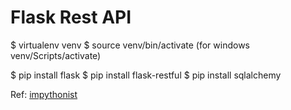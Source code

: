 # Flask Rest API

$ virtualenv venv
$ source venv/bin/activate  (for windows venv/Scripts/activate)

$ pip install flask
$ pip install flask-restful
$ pip install sqlalchemy

Ref: [impythonist](https://impythonist.wordpress.com/2015/07/12/build-an-api-under-30-lines-of-code-with-python-and-flask/) 
